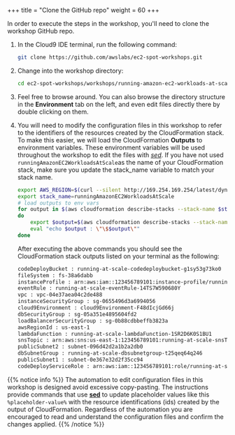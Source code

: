 +++
title = "Clone the GitHub repo"
weight = 60
+++

In order to execute the steps in the workshop, you'll need to clone the workshop GitHub repo.


1. In the Cloud9 IDE terminal, run the following command:

    ```bash
    git clone https://github.com/awslabs/ec2-spot-workshops.git
    ```
	
1. Change into the workshop directory:

    ```bash
    cd ec2-spot-workshops/workshops/running-amazon-ec2-workloads-at-scale
    ```

1. Feel free to browse around. You can also browse the directory structure in the **Environment** tab on the left, and even edit files directly there by double clicking on them.


1. You will need to modify the configuration files in this workshop to refer to the identifiers of the resources created by the CloudFormation stack. To make this easier, we will load the CloudFormation **Outputs** to environment variables. These environment variables will be used throughout the workshop to edit the files with *[sed](https://linux.die.net/man/1/sed)*. If you have not used `runningAmazonEC2WorkloadsAtScale`as the name of your CloudFormation stack, make sure you update the stack_name variable to match your stack name.

    ```bash
    export AWS_REGION=$(curl --silent http://169.254.169.254/latest/dynamic/instance-identity/document | jq -r .region)
    export stack_name=runningAmazonEC2WorkloadsAtScale
    # load outputs to env vars
    for output in $(aws cloudformation describe-stacks --stack-name $stack_name --query 'Stacks[].Outputs[].OutputKey' --output text)
    do
        export $output=$(aws cloudformation describe-stacks --stack-name $stack_name --query 'Stacks[].Outputs[?OutputKey==`'$output'`].OutputValue' --output text)
        eval "echo $output : \"\$$output\""
    done
    ```

	After executing the above commands you should see the CloudFormation stack outputs listed on your terminal as the following:

    ```bash
    codeDeployBucket : running-at-scale-codedeploybucket-g1sy53g73ko0
    fileSystem : fs-38a6dabb
    instanceProfile : arn:aws:iam::123456789101:instance-profile/running-at-scale-instanceProfile-1DTQQUCMGIU9G
    eventRule : running-at-scale-eventRule-14TS7W590680Y
    vpc : vpc-04e37aea04c2de488
    instanceSecurityGroup : sg-0655496d3a6994056
    cloud9Environment : cloud9Environment-F48dIcjGd66j
    dbSecurityGroup : sg-05a351e4895604fd2
    loadBalancerSecurityGroup : sg-0b88cdbbeffb3823a
    awsRegionId : us-east-1
    lambdaFunction : running-at-scale-lambdaFunction-1SR2D6K0S1BU1
    snsTopic : arn:aws:sns:us-east-1:123456789101:running-at-scale-snsTopic-VOPFFD9IADN7
    publicSubnet2 : subnet-096d42d2a1b2a2db0
    dbSubnetGroup : running-at-scale-dbsubnetgroup-t25qeq64q246
    publicSubnet1 : subnet-0e367e32d2f35cc94
    codeDeployServiceRole : arn:aws:iam::123456789101:role/running-at-scale-codeDeployServiceRole-AFUU6QGYXOQH
    ```

{{% notice info %}}
The automation to edit configuration files in this workshop is designed avoid excessive copy-pasting. The instructions provide commands that use **[sed](https://en.wikipedia.org/wiki/Sed)** to update placeholder values like this `%placeholder-value%` with the resource identifications (ids) created by the output of CloudFormation.  Regardless of the automation you are encouraged to read and understand the configuration files and confirm the changes applied.
{{% /notice %}}
